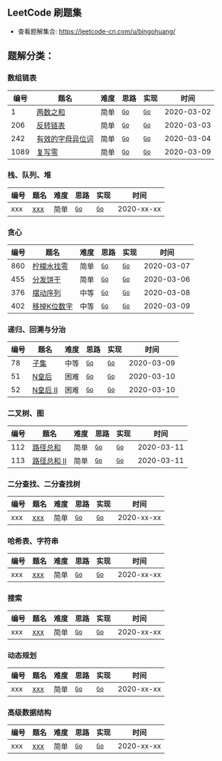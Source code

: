 ## LeetCode 刷题集

- 查看题解集合: https://leetcode-cn.com/u/bingohuang/

## 题解分类：

### 数组链表

|编号|题名|难度|思路|实现|时间|
| ------ | ------ | ------ | ------ | ------ | ------ |
|1|[两数之和](https://leetcode-cn.com/problems/two-sum/solution/)|简单|[`Go`](https://leetcode-cn.com/problems/two-sum/solution/go-liang-chong-shi-xian-by-bingohuang/)|[`Go`](https://github.com/bingohuang/go-codes/blob/master/leetcode/editor/cn/p1_d1_TwoSum_test.go)|2020-03-02|
|206|[反转链表](https://leetcode-cn.com/problems/reverse-linked-list/)|简单|[`Go`](https://leetcode-cn.com/problems/reverse-linked-list/solution/go-by-bingohuang-2/)|[`Go`](https://github.com/bingohuang/go-codes/blob/master/leetcode/editor/cn/p206_d1_ReverseLinkedList_test.go)|2020-03-03|
|242|[有效的字母异位词](https://leetcode-cn.com/problems/valid-anagram/)|简单|[`Go`](https://leetcode-cn.com/problems/valid-anagram/solution/go-liang-chong-shi-xian-by-bingohuang-2/)|[`Go`](https://github.com/bingohuang/go-codes/blob/master/leetcode/editor/cn/p242_d1_ValidAnagram_test.go)|2020-03-04|
|1089|[复写零](https://leetcode-cn.com/problems/duplicate-zeros/)|简单|[`Go`](https://leetcode-cn.com/problems/duplicate-zeros/solution/goyu-yan-de-san-chong-shi-xian-by-bingohuang/)|[`Go`](https://github.com/bingohuang/go-codes/blob/master/leetcode/editor/cn/p1089_d1_DuplicateZeros_test.go)|2020-03-09|

### 栈、队列、堆
|编号|题名|难度|思路|实现|时间|
| ------ | ------ | ------ | ------ | ------ | ------ |
|xxx|[xxx](xxx)|简单|[`Go`](xxx)|[`Go`](xxx)|2020-xx-xx|

### 贪心
|编号|题名|难度|思路|实现|时间|
| ------ | ------ | ------ | ------ | ------ | ------ |
|860|[柠檬水找零](https://leetcode-cn.com/problems/lemonade-change/)|简单|[`Go`](https://leetcode-cn.com/problems/lemonade-change/solution/go-by-bingohuang/)|[`Go`](https://github.com/bingohuang/go-codes/blob/master/leetcode/editor/cn/p860_d1_LemonadeChange_test.go)|2020-03-07|
|455|[分发饼干](https://leetcode-cn.com/problems/assign-cookies/)|简单|[`Go`](https://leetcode-cn.com/problems/assign-cookies/solution/go-by-bingohuang-3/)|[`Go`](https://github.com/bingohuang/go-codes/blob/master/leetcode/editor/cn/p455_d1_AssignCookies_test.go)|2020-03-06|
|376|[摆动序列](https://leetcode-cn.com/problems/wiggle-subsequence/)|中等|[`Go`](https://leetcode-cn.com/problems/wiggle-subsequence/solution/376-go-by-bingohuang/)|[`Go`](https://github.com/bingohuang/go-codes/blob/master/leetcode/editor/cn/p376_d2_WiggleSubsequence_test.go)|2020-03-08|
|402|[移掉K位数字](https://leetcode-cn.com/problems/remove-k-digits/)|中等|[`Go`](https://leetcode-cn.com/problems/remove-k-digits/solution/402-go-by-bingohuang/)|[`Go`](https://github.com/bingohuang/go-codes/blob/master/leetcode/editor/cn/p402_d2_RemoveKDigits_test.go)|2020-03-09|

### 递归、回溯与分治
|编号|题名|难度|思路|实现|时间|
| ------ | ------ | ------ | ------ | ------ | ------ |
|78|[子集](https://leetcode-cn.com/problems/subsets/)|中等|[`Go`](https://leetcode-cn.com/problems/subsets/solution/78-go-by-bingohuang/)|[`Go`](https://github.com/bingohuang/go-codes/blob/master/leetcode/editor/cn/p78_d2_Subsets_test.go)|2020-03-09|
|51|[N皇后](https://leetcode-cn.com/problems/n-queens/)|困难|[`Go`](TODO)|[`Go`](https://github.com/bingohuang/go-codes/blob/master/leetcode/editor/cn/p51_d3_NQueens_test.go)|2020-03-10|
|52|[N皇后 II](https://leetcode-cn.com/problems/n-queens-ii/)|困难|[`Go`](TODO)|[`Go`](https://github.com/bingohuang/go-codes/blob/master/leetcode/editor/cn/p52_d3_NQueensIi_test.go)|2020-03-10|

### 二叉树、图
|编号|题名|难度|思路|实现|时间|
| ------ | ------ | ------ | ------ | ------ | ------ |
|112|[路径总和](https://leetcode-cn.com/problems/path-sum/)|简单|[`Go`](TODO)|[`Go`](https://github.com/bingohuang/go-codes/blob/master/leetcode/editor/cn/p112_d1_PathSum_test.go)|2020-03-11|
|113|[路径总和 II](https://leetcode-cn.com/problems/path-sum/)|简单|[`Go`](TODO)|[`Go`](https://github.com/bingohuang/go-codes/blob/master/leetcode/editor/cn/p112_d1_PathSum_test.go)|2020-03-11|

### 二分查找、二分查找树
|编号|题名|难度|思路|实现|时间|
| ------ | ------ | ------ | ------ | ------ | ------ |
|xxx|[xxx](xxx)|简单|[`Go`](xxx)|[`Go`](xxx)|2020-xx-xx|

### 哈希表、字符串
|编号|题名|难度|思路|实现|时间|
| ------ | ------ | ------ | ------ | ------ | ------ |
|xxx|[xxx](xxx)|简单|[`Go`](xxx)|[`Go`](xxx)|2020-xx-xx|

### 搜索
|编号|题名|难度|思路|实现|时间|
| ------ | ------ | ------ | ------ | ------ | ------ |
|xxx|[xxx](xxx)|简单|[`Go`](xxx)|[`Go`](xxx)|2020-xx-xx|

### 动态规划
|编号|题名|难度|思路|实现|时间|
| ------ | ------ | ------ | ------ | ------ | ------ |
|xxx|[xxx](xxx)|简单|[`Go`](xxx)|[`Go`](xxx)|2020-xx-xx|

### 高级数据结构
|编号|题名|难度|思路|实现|时间|
| ------ | ------ | ------ | ------ | ------ | ------ |
|xxx|[xxx](xxx)|简单|[`Go`](xxx)|[`Go`](xxx)|2020-xx-xx|

